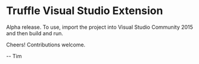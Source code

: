 # Truffle Visual Studio Extension

Alpha release. To use, import the project into Visual Studio Community 2015 and then build and run. 

Cheers! Contributions welcome.

-- Tim
